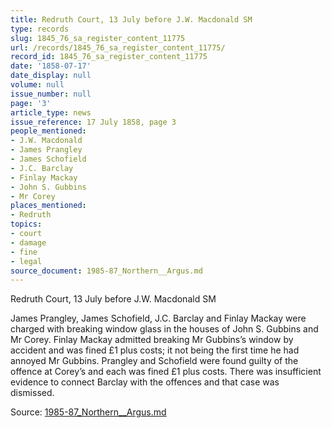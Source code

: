 ```yaml
---
title: Redruth Court, 13 July before J.W. Macdonald SM
type: records
slug: 1845_76_sa_register_content_11775
url: /records/1845_76_sa_register_content_11775/
record_id: 1845_76_sa_register_content_11775
date: '1858-07-17'
date_display: null
volume: null
issue_number: null
page: '3'
article_type: news
issue_reference: 17 July 1858, page 3
people_mentioned:
- J.W. Macdonald
- James Prangley
- James Schofield
- J.C. Barclay
- Finlay Mackay
- John S. Gubbins
- Mr Corey
places_mentioned:
- Redruth
topics:
- court
- damage
- fine
- legal
source_document: 1985-87_Northern__Argus.md
---
```


Redruth Court, 13 July before J.W. Macdonald SM

James Prangley, James Schofield, J.C. Barclay and Finlay Mackay were charged with breaking window glass in the houses of John S. Gubbins and Mr Corey.  Finlay Mackay admitted breaking Mr Gubbins’s window by accident and was fined £1 plus costs; it not being the first time he had annoyed Mr Gubbins.  Prangley and Schofield were found guilty of the offence at Corey’s and each was fined £1 plus costs.  There was insufficient evidence to connect Barclay with the offences and that case was dismissed.

Source: [1985-87_Northern__Argus.md](/downloads/markdown/1985-87_Northern__Argus.md)
